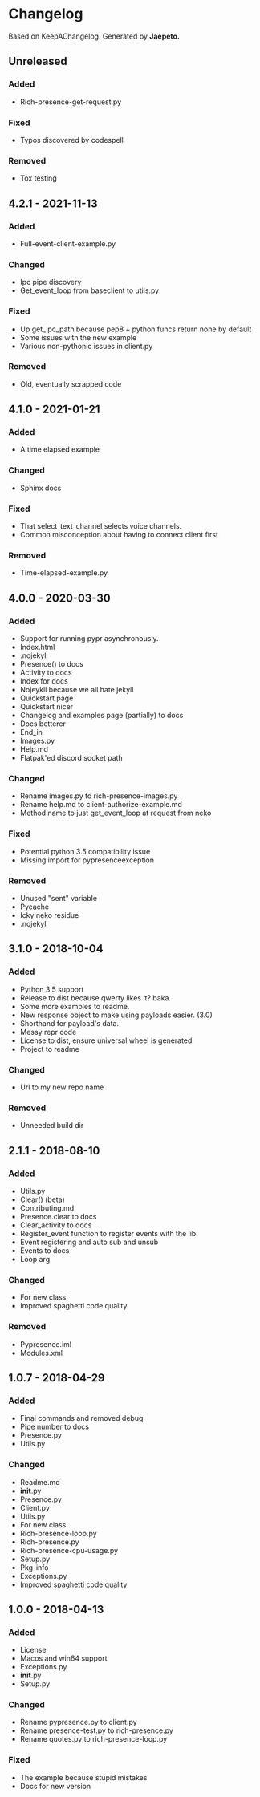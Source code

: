 # Changelog

Based on KeepAChangelog.
Generated by **Jaepeto.**

## Unreleased

### Added

* Rich-presence-get-request.py

### Fixed

* Typos discovered by codespell

### Removed

* Tox testing

## 4.2.1 - 2021-11-13

### Added

* Full-event-client-example.py

### Changed

* Ipc pipe discovery
* Get_event_loop from baseclient to utils.py

### Fixed

* Up get_ipc_path because pep8 + python funcs return none by default
* Some issues with the new example
* Various non-pythonic issues in client.py

### Removed

* Old, eventually scrapped code

## 4.1.0 - 2021-01-21

### Added

* A time elapsed example

### Changed

* Sphinx docs

### Fixed

* That select_text_channel selects voice channels.
* Common misconception about having to connect client first

### Removed

* Time-elapsed-example.py

## 4.0.0 - 2020-03-30

### Added

* Support for running pypr asynchronously.
* Index.html
* .nojekyll
* Presence() to docs
* Activity to docs
* Index for docs
* Nojeykll because we all hate jekyll
* Quickstart page
* Quickstart nicer
* Changelog and examples page (partially) to docs
* Docs betterer
* End_in
* Images.py
* Help.md
* Flatpak'ed discord socket path

### Changed

* Rename images.py to rich-presence-images.py
* Rename help.md to client-authorize-example.md
* Method name to just get_event_loop at request from neko

### Fixed

* Potential python 3.5 compatibility issue
* Missing import for pypresenceexception

### Removed

* Unused "sent" variable
* Pycache
* Icky neko residue
* .nojekyll

## 3.1.0 - 2018-10-04

### Added

* Python 3.5 support
* Release to dist because qwerty likes it? baka.
* Some more examples to readme.
* New response object to make using payloads easier. (3.0)
* Shorthand for payload's data.
* Messy repr code
* License to dist, ensure universal wheel is generated
* Project to readme


### Changed

* Url to my new repo name

### Removed

* Unneeded build dir

## 2.1.1 - 2018-08-10

### Added

* Utils.py
* Clear() (beta)
* Contributing.md
* Presence.clear to docs
* Clear_activity to docs
* Register_event function to register events with the lib.
* Event registering and auto sub and unsub
* Events to docs
* Loop arg

### Changed

* For new class
* Improved spaghetti code quality

### Removed

* Pypresence.iml
* Modules.xml

## 1.0.7 - 2018-04-29

### Added

* Final commands and removed debug
* Pipe number to docs
* Presence.py
* Utils.py

### Changed

* Readme.md
* __init__.py
* Presence.py
* Client.py
* Utils.py
* For new class
* Rich-presence-loop.py
* Rich-presence.py
* Rich-presence-cpu-usage.py
* Setup.py
* Pkg-info
* Exceptions.py
* Improved spaghetti code quality

## 1.0.0 - 2018-04-13

### Added

* License
* Macos and win64 support
* Exceptions.py
* __init__.py
* Setup.py

### Changed

* Rename pypresence.py to client.py
* Rename presence-test.py to rich-presence.py
* Rename quotes.py to rich-presence-loop.py

### Fixed

* The example because stupid mistakes
* Docs for new version
